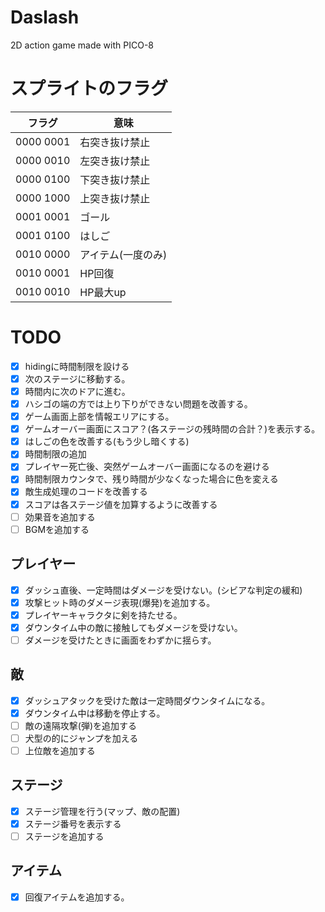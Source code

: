 # Daslash
2D action game made with PICO-8

# スプライトのフラグ
| フラグ    | 意味              |
| --------- | ----------------- |
| 0000 0001 | 右突き抜け禁止    |
| 0000 0010 | 左突き抜け禁止    |
| 0000 0100 | 下突き抜け禁止    |
| 0000 1000 | 上突き抜け禁止    |
| 0001 0001 | ゴール            |
| 0001 0100 | はしご            |
| 0010 0000 | アイテム(一度のみ)|
| 0010 0001 | HP回復            |
| 0010 0010 | HP最大up          |

# TODO
* [x] hidingに時間制限を設ける
* [x] 次のステージに移動する。
* [x] 時間内に次のドアに進む。
* [x] ハシゴの端の方では上り下りができない問題を改善する。
* [x] ゲーム画面上部を情報エリアにする。
* [x] ゲームオーバー画面にスコア？(各ステージの残時間の合計？)を表示する。
* [x] はしごの色を改善する(もう少し暗くする)
* [x] 時間制限の追加
* [x] プレイヤー死亡後、突然ゲームオーバー画面になるのを避ける
* [x] 時間制限カウンタで、残り時間が少なくなった場合に色を変える
* [x] 敵生成処理のコードを改善する
* [x] スコアは各ステージ値を加算するように改善する
* [ ] 効果音を追加する
* [ ] BGMを追加する
## プレイヤー
* [x] ダッシュ直後、一定時間はダメージを受けない。(シビアな判定の緩和)
* [x] 攻撃ヒット時のダメージ表現(爆発)を追加する。
* [x] プレイヤーキャラクタに剣を持たせる。
* [x] ダウンタイム中の敵に接触してもダメージを受けない。
* [ ] ダメージを受けたときに画面をわずかに揺らす。
## 敵
* [x] ダッシュアタックを受けた敵は一定時間ダウンタイムになる。
* [x] ダウンタイム中は移動を停止する。
* [ ] 敵の遠隔攻撃(弾)を追加する
* [ ] 犬型の的にジャンプを加える
* [ ] 上位敵を追加する
## ステージ
* [x] ステージ管理を行う(マップ、敵の配置)
* [x] ステージ番号を表示する
* [ ] ステージを追加する
## アイテム
* [x] 回復アイテムを追加する。